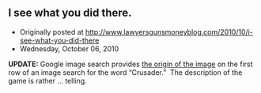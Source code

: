 ## I see what you did there.

 * Originally posted at http://www.lawyersgunsmoneyblog.com/2010/10/i-see-what-you-did-there
 * Wednesday, October 06, 2010

**UPDATE:** Google image search provides [the origin of the image](http://www.neocoregames.com/index.php?action=2&stid=crusaders) on the first row of an image search for the word “Crusader.”  The description of the game is rather … telling.